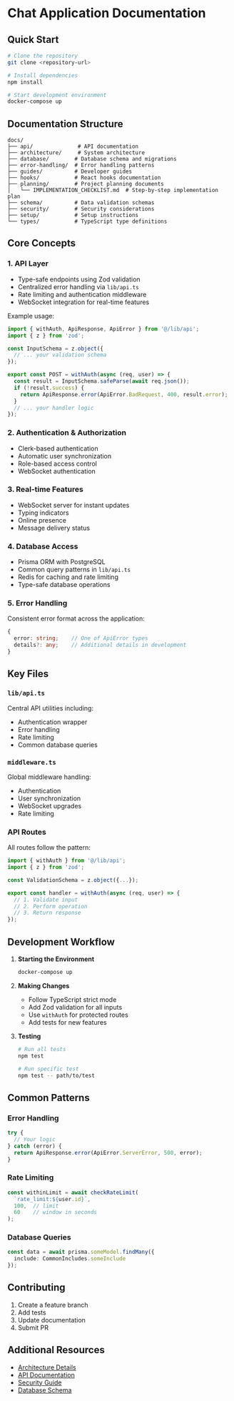 # Chat Application Documentation

## Quick Start
```bash
# Clone the repository
git clone <repository-url>

# Install dependencies
npm install

# Start development environment
docker-compose up
```

## Documentation Structure

```
docs/
├── api/              # API documentation
├── architecture/     # System architecture
├── database/        # Database schema and migrations
├── error-handling/  # Error handling patterns
├── guides/          # Developer guides
├── hooks/           # React hooks documentation
├── planning/        # Project planning documents
│   └── IMPLEMENTATION_CHECKLIST.md  # Step-by-step implementation plan
├── schema/          # Data validation schemas
├── security/        # Security considerations
├── setup/           # Setup instructions
└── types/           # TypeScript type definitions
```

## Core Concepts

### 1. API Layer
- Type-safe endpoints using Zod validation
- Centralized error handling via `lib/api.ts`
- Rate limiting and authentication middleware
- WebSocket integration for real-time features

Example usage:
```typescript
import { withAuth, ApiResponse, ApiError } from '@/lib/api';
import { z } from 'zod';

const InputSchema = z.object({
  // ... your validation schema
});

export const POST = withAuth(async (req, user) => {
  const result = InputSchema.safeParse(await req.json());
  if (!result.success) {
    return ApiResponse.error(ApiError.BadRequest, 400, result.error);
  }
  // ... your handler logic
});
```

### 2. Authentication & Authorization
- Clerk-based authentication
- Automatic user synchronization
- Role-based access control
- WebSocket authentication

### 3. Real-time Features
- WebSocket server for instant updates
- Typing indicators
- Online presence
- Message delivery status

### 4. Database Access
- Prisma ORM with PostgreSQL
- Common query patterns in `lib/api.ts`
- Redis for caching and rate limiting
- Type-safe database operations

### 5. Error Handling
Consistent error format across the application:
```typescript
{
  error: string;    // One of ApiError types
  details?: any;    // Additional details in development
}
```

## Key Files

### `lib/api.ts`
Central API utilities including:
- Authentication wrapper
- Error handling
- Rate limiting
- Common database queries

### `middleware.ts`
Global middleware handling:
- Authentication
- User synchronization
- WebSocket upgrades
- Rate limiting

### API Routes
All routes follow the pattern:
```typescript
import { withAuth } from '@/lib/api';
import { z } from 'zod';

const ValidationSchema = z.object({...});

export const handler = withAuth(async (req, user) => {
  // 1. Validate input
  // 2. Perform operation
  // 3. Return response
});
```

## Development Workflow

1. **Starting the Environment**
   ```bash
   docker-compose up
   ```

2. **Making Changes**
   - Follow TypeScript strict mode
   - Add Zod validation for all inputs
   - Use `withAuth` for protected routes
   - Add tests for new features

3. **Testing**
   ```bash
   # Run all tests
   npm test
   
   # Run specific test
   npm test -- path/to/test
   ```

## Common Patterns

### Error Handling
```typescript
try {
  // Your logic
} catch (error) {
  return ApiResponse.error(ApiError.ServerError, 500, error);
}
```

### Rate Limiting
```typescript
const withinLimit = await checkRateLimit(
  `rate_limit:${user.id}`,
  100,  // limit
  60    // window in seconds
);
```

### Database Queries
```typescript
const data = await prisma.someModel.findMany({
  include: CommonIncludes.someInclude
});
```

## Contributing
1. Create a feature branch
2. Add tests
3. Update documentation
4. Submit PR

## Additional Resources
- [Architecture Details](./architecture/README.md)
- [API Documentation](./api/README.md)
- [Security Guide](./security/README.md)
- [Database Schema](./database/README.md) 